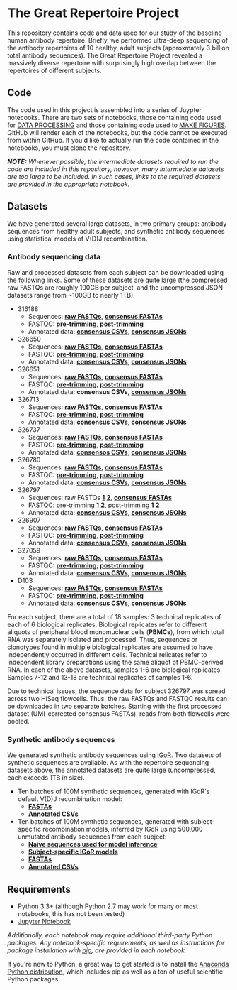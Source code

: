 # The Great Repertoire Project

This repository contains code and data used for our study of the baseline human antibody repertoire. Briefly, we performed ultra-deep sequencing of the antibody repertoires of 10 healthy, adult subjects (approxmately 3 billion total antibody sequences). The Great Repertoire Project revealed a massively diverse repertoire with surprisingly high overlap between the repertoires of different subjects.

## Code
The code used in this project is assembled into a series of Juypter notecooks. There are two sets of notebooks, those containing code used for [DATA PROCESSING](https://github.com/briney/grp_paper/tree/master/data_processing) and those containing code used to [MAKE FIGURES](https://github.com/briney/grp_paper/tree/master/make_figures). GitHub will render each of the notebooks, but the code cannot be executed from within GitHub. If you'd like to actually run the code contained in the notebooks, you must clone the repository.

**_NOTE:_** *Whenever possible, the intermediate datasets required to run the code are included in this repository, however, many intermediate datasets are too large to be included. In such cases, links to the required datasets are provided in the appropriate notebook.*

## Datasets  
We have generated several large datasets, in two primary groups: antibody sequences from healthy adult subjects, and synthetic antibody sequences using statistical models of V(D)J recombination. 

### Antibody sequencing data
Raw and processed datasets from each subject can be downloaded using the following links. Some of these datasets are quite large (the compressed raw FASTQs are roughly 100GB per subject, and the uncompressed JSON datasets range from ~100GB to nearly 1TB).

  - 316188
    - Sequences: [**raw FASTQs**](http://burtonlab.s3.amazonaws.com/sequencing-data/hiseq_2016-supplement/316188_HNCHNBCXY_raw-fastqs.tar.gz), [**consensus FASTAs**](http://burtonlab.s3.amazonaws.com/sequencing-data/hiseq_2016-supplement/316188_HNCHNBCXY_consensus_UID18-cdr3nt-90_071817.tar.gz)
    - FASTQC: [**pre-trimming**](http://burtonlab.s3.amazonaws.com/sequencing-data/hiseq_2016-supplement/316188_HNCHNBCXY_pre-trimmed-fastqc.tar.gz), [**post-trimming**](http://burtonlab.s3.amazonaws.com/sequencing-data/hiseq_2016-supplement/316188_HNCHNBCXY_post-trimmed-fastqc.tar.gz)
    - Annotated data: [**consensus CSVs**](http://burtonlab.s3.amazonaws.com/sequencing-data/hiseq_2016-supplement/316188_HNCHNBCXY_consensus_UID18-cdr3nt-90_minimal_071817.tar.gz), [**consensus JSONs**](http://burtonlab.s3.amazonaws.com/sequencing-data/hiseq_2016-supplement/316188_HNCHNBCXY_consensus_UID18-cdr3nt-90_json_071817.tar.gz)
  - 326650
    - Sequences: [**raw FASTQs**](http://burtonlab.s3.amazonaws.com/sequencing-data/hiseq_2016-supplement/326650_HCGCYBCXY_raw-fastqs.tar.gz), [**consensus FASTAs**](http://burtonlab.s3.amazonaws.com/sequencing-data/hiseq_2016-supplement/326650_HCGCYBCXY_consensus_UID18-cdr3nt-90_071817.tar.gz)
    - FASTQC: [**pre-trimming**](http://burtonlab.s3.amazonaws.com/sequencing-data/hiseq_2016-supplement/326650_HCGCYBCXY_pre-trimmed-fastqc.tar.gz), [**post-trimming**](http://burtonlab.s3.amazonaws.com/sequencing-data/hiseq_2016-supplement/326650_HCGCYBCXY_post-trimmed-fastqc.tar.gz)
    - Annotated data: [**consensus CSVs**](http://burtonlab.s3.amazonaws.com/sequencing-data/hiseq_2016-supplement/326650_HCGCYBCXY_consensus_UID18-cdr3nt-90_minimal_071817.tar.gz), [**consensus JSONs**](http://burtonlab.s3.amazonaws.com/sequencing-data/hiseq_2016-supplement/326650_HCGCYBCXY_consensus_UID18-cdr3nt-90_json_071817.tar.gz)
  - 326651
    - Sequences: [**raw FASTQs**](http://burtonlab.s3.amazonaws.com/sequencing-data/hiseq_2016-supplement/326651_HC5LVBCXY_raw-fastqs.tar.gz), [**consensus FASTAs**](http://burtonlab.s3.amazonaws.com/sequencing-data/hiseq_2016-supplement/326651_HC5LVBCXY_consensus_UID18-cdr3nt-90_071817.tar.gz)
    - FASTQC: [**pre-trimming**](http://burtonlab.s3.amazonaws.com/sequencing-data/hiseq_2016-supplement/326651_HC5LVBCXY_pre-trimmed-fastqc.tar.gz), [**post-trimming**](http://burtonlab.s3.amazonaws.com/sequencing-data/hiseq_2016-supplement/326651_HC5LVBCXY_post-trimmed-fastqc.tar.gz)
    - Annotated data: **consensus CSVs**, [**consensus JSONs**](http://burtonlab.s3.amazonaws.com/sequencing-data/hiseq_2016-supplement/326651_HC5LVBCXY_consensus_UID18-cdr3nt-90_jsons_071817.tar.gz)
  - 326713
    - Sequences: [**raw FASTQs**](http://burtonlab.s3.amazonaws.com/sequencing-data/hiseq_2016-supplement/326713_HJLLNBCXY_raw-fastqs.tar.gz), [**consensus FASTAs**](http://burtonlab.s3.amazonaws.com/sequencing-data/hiseq_2016-supplement/326713_HJLLNBCXY_consensus_UID18-cdr3nt-90_071817.tar.gz)
    - FASTQC: [**pre-trimming**](http://burtonlab.s3.amazonaws.com/sequencing-data/hiseq_2016-supplement/326713_HJLLNBCXY_pre-trimmed-fastqc.tar.gz), [**post-trimming**](http://burtonlab.s3.amazonaws.com/sequencing-data/hiseq_2016-supplement/326713_HJLLNBCXY_post-trimmed-fastqc.tar.gz)
    - Annotated data: **consensus CSVs**, [**consensus JSONs**](http://burtonlab.s3.amazonaws.com/sequencing-data/hiseq_2016-supplement/326713_HJLLNBCXY_consensus_UID18-cdr3nt-90_jsons_071817.tar.gz)
  - 326737
    - Sequences: [**raw FASTQs**](http://burtonlab.s3.amazonaws.com/sequencing-data/hiseq_2016-supplement/326737_HNKVKBCXY_raw-fastqs.tar.gz), [**consensus FASTAs**](http://burtonlab.s3.amazonaws.com/sequencing-data/hiseq_2016-supplement/326737_HNKVKBCXY_consensus_UID18-cdr3nt-90_071817.tar.gz)
    - FASTQC:  [**pre-trimming**](http://burtonlab.s3.amazonaws.com/sequencing-data/hiseq_2016-supplement/326737_HNKVKBCXY_pre-trimmed-fastqc.tar.gz), [**post-trimming**](http://burtonlab.s3.amazonaws.com/sequencing-data/hiseq_2016-supplement/326737_HNKVKBCXY_post-trimmed-fastqc.tar.gz)
    - Annotated data: [**consensos CSVs**](http://burtonlab.s3.amazonaws.com/sequencing-data/hiseq_2016-supplement/326737_HNKVKBCXY_consensus_UID18-cdr3nt-90_minimal_071817.tar.gz), [**consensus JSONs**](http://burtonlab.s3.amazonaws.com/sequencing-data/hiseq_2016-supplement/326737_HNKVKBCXY_consensus_UID18-cdr3nt-90_json_071817.tar.gz)
  - 326780
    - Sequences: [**raw FASTQs**](http://burtonlab.s3.amazonaws.com/sequencing-data/hiseq_2016-supplement/326780_HLH7KBCXY_raw-fastqs.tar.gz), [**consensus FASTAs**](http://burtonlab.s3.amazonaws.com/sequencing-data/hiseq_2016-supplement/326780_HLH7KBCXY_consensus_UID18-cdr3nt-90_071817.tar.gz)
    - FASTQC:  [**pre-trimming**](http://burtonlab.s3.amazonaws.com/sequencing-data/hiseq_2016-supplement/326780_HLH7KBCXY_pre-trimmed-fastqc.tar.gz), [**post-trimming**](http://burtonlab.s3.amazonaws.com/sequencing-data/hiseq_2016-supplement/326780_HLH7KBCXY_post-trimmed-fastqc.tar.gz)
    - Annotated data: [**consensus CSVs**](http://burtonlab.s3.amazonaws.com/sequencing-data/hiseq_2016-supplement/326780_HLH7KBCXY_consensus_UID18-cdr3nt-90_minimal_071817.tar.gz), [**consensus JSONs**](http://burtonlab.s3.amazonaws.com/sequencing-data/hiseq_2016-supplement/326780_HLH7KBCXY_consensus_UID18-cdr3nt-90_json_071817.tar.gz)
  - 326797
    - Sequences: raw FASTQs [**1**](http://burtonlab.s3.amazonaws.com/sequencing-data/hiseq_2016-supplement/326797_HJLN5BCXY_raw-fastqs.tar.gz) [**2**](http://burtonlab.s3.amazonaws.com/sequencing-data/hiseq_2016-supplement/326797_HCGNLBCXY_raw-fastqs.tar.gz), [**consensus FASTAs**](http://burtonlab.s3.amazonaws.com/sequencing-data/hiseq_2016-supplement/326797_HCGNLBCXY%2BHJLN5BCXY_consensus_UID18-cdr3nt-90_071817.tar.gz)
    - FASTQC: pre-trimming [**1**](http://burtonlab.s3.amazonaws.com/sequencing-data/hiseq_2016-supplement/326797_HJLN5BCXY_pre-trimmed-fastqc.tar.gz) [**2**](http://burtonlab.s3.amazonaws.com/sequencing-data/hiseq_2016-supplement/326797_HCGNLBCXY_pre-trimmed-fastqc.tar.gz), post-trimming [**1**](http://burtonlab.s3.amazonaws.com/sequencing-data/hiseq_2016-supplement/326797_HJLN5BCXY_post-trimmed-fastqc.tar.gz) [**2**](http://burtonlab.s3.amazonaws.com/sequencing-data/hiseq_2016-supplement/326797_HCGNLBCXY_post-trimmed-fastqc.tar.gz)
    - Annotated data: [**consensus CSVs**](http://burtonlab.s3.amazonaws.com/sequencing-data/hiseq_2016-supplement/326797_HCGNLBCXY%2BHJLN5BCXY_consensus_UID18-cdr3nt-90_minimal_071817.tar.gz), [**consensus JSONs**](http://burtonlab.s3.amazonaws.com/sequencing-data/hiseq_2016-supplement/326797_HCGNLBCXY%2BHJLN5BCXY_consensus_UID18-cdr3nt-90_json_071817.tar.gz)
  - 326907
    - Sequences: [**raw FASTQs**](http://burtonlab.s3.amazonaws.com/sequencing-data/hiseq_2016-supplement/326907_HLT33BCXY_raw-fastqs.tar.gz), [**consensus FASTAs**](http://burtonlab.s3.amazonaws.com/sequencing-data/hiseq_2016-supplement/326907_HLT33BCXY_consensus_UID18-cdr3nt-90_071817.tar.gz)
    - FASTQC:  [**pre-trimming**](http://burtonlab.s3.amazonaws.com/sequencing-data/hiseq_2016-supplement/326907_HLT33BCXY_pre-trimmed-fastqc.tar.gz), [**post-trimming**](http://burtonlab.s3.amazonaws.com/sequencing-data/hiseq_2016-supplement/326907_HLT33BCXY_post-trimmed-fastqc.tar.gz)
    - Annotated data: [**consensus CSVs**](http://burtonlab.s3.amazonaws.com/sequencing-data/hiseq_2016-supplement/326907_HLT33BCXY_consensus_UID18-cdr3nt-90_minimal_071817.tar.gz), [**consensus JSONs**](http://burtonlab.s3.amazonaws.com/sequencing-data/hiseq_2016-supplement/326907_HLT33BCXY_consensus_UID18-cdr3nt-90_json_071817.tar.gz)
  - 327059
    - Sequences: [**raw FASTQs**](http://burtonlab.s3.amazonaws.com/sequencing-data/hiseq_2016-supplement/327059_HCGTCBCXY_raw-fastqs.tar.gz), [**consensus FASTAs**](http://burtonlab.s3.amazonaws.com/sequencing-data/hiseq_2016-supplement/327059_HCGTCBCXY_consensus_UID18-cdr3nt-90_071817.tar.gz)
    - FASTQC:  [**pre-trimming**](http://burtonlab.s3.amazonaws.com/sequencing-data/hiseq_2016-supplement/327059_HCGTCBCXY_pre-trimmed-fastqc.tar.gz), [**post-trimming**](http://burtonlab.s3.amazonaws.com/sequencing-data/hiseq_2016-supplement/327059_HCGTCBCXY_post-trimmed-fastqc.tar.gz)
    - Annotated data: [**consensus CSVs**](http://burtonlab.s3.amazonaws.com/sequencing-data/hiseq_2016-supplement/327059_HCGTCBCXY_consensus_UID18-cdr3nt-90_minimal_071817.tar.gz), [**consensus JSONs**](http://burtonlab.s3.amazonaws.com/sequencing-data/hiseq_2016-supplement/327059_HCGTCBCXY_consensus_UID18-cdr3nt-90_json_071817.tar.gz)
  - D103
    - Sequences: [**raw FASTQs**](http://burtonlab.s3.amazonaws.com/sequencing-data/hiseq_2016-supplement/D103_HCGCLBCXY_raw-fastqs.tar.gz), [**consensus FASTAs**](http://burtonlab.s3.amazonaws.com/sequencing-data/hiseq_2016-supplement/D103_HCGCLBCXY_consensus_UID18-cdr3nt-90_071817.tar.gz)
    - FASTQC:  [**pre-trimming**](http://burtonlab.s3.amazonaws.com/sequencing-data/hiseq_2016-supplement/D103_HCGCLBCXY_pre-trimmed-fastqc.tar.gz), [**post-trimming**](http://burtonlab.s3.amazonaws.com/sequencing-data/hiseq_2016-supplement/D103_HCGCLBCXY_post-trimmed-fastqc.tar.gz)
    - Annotated data: [**consensus CSVs**](http://burtonlab.s3.amazonaws.com/sequencing-data/hiseq_2016-supplement/D103_HCGCLBCXY_consensus_UID18-cdr3nt-90_minimal_071817.tar.gz), [**consensus JSONs**](http://burtonlab.s3.amazonaws.com/sequencing-data/hiseq_2016-supplement/D103_HCGCLBCXY_consensus_UID18-cdr3nt-90_json_071817.tar.gz)

For each subject, there are a total of 18 samples: 3 technical replicates of each of 6 biological replicates. Biological replicates refer to different aliquots of peripheral blood monomuclear cells (**PBMCs**), from which total RNA was separately isolated and processed. Thus, sequences or clonotypes found in multiple biological replicates are assumed to have independently occurred in different cells. Technical relicates refer to independent library preparations using the same aliquot of PBMC-derived RNA. In each of the above datasets, samples 1-6 are biological replicates. Samples 7-12 and 13-18 are technical replicates of samples 1-6.

Due to technical issues, the sequence data for subject 326797 was spread across two HiSeq flowcells. Thus, the raw FASTQs and FASTQC results can be downloaded in two separate batches. Starting with the first processed dataset (UMI-corrected consensus FASTAs), reads from both flowcells were pooled.  

### Synthetic antibody sequences 
We generated synthetic antibody sequences using [IGoR](https://github.com/qmarcou/IGoR). Two datasets of synthetic sequences are available. As with the repertoire sequencing datasets above, the annotated datasets are quite large (uncompressed, each exceeds 1TB in size).

  - Ten batches of 100M synthetic sequences, generated with IGoR's default V(D)J recombination model:
    - [**FASTAs**](http://burtonlab.s3.amazonaws.com/GRP_github_data/igor_synthetic_100M_default-model_fastas.tar.gz)
    - [**Annotated CSVs**](http://burtonlab.s3.amazonaws.com/GRP_github_data/synthetic_default-model_minimal.tar.gz)
  - Ten batches of 100M synthetic sequences, generated with subject-specific recombination models, inferred by IGoR using 500,000 unmutated antibody sequences from each subject:
    - [**Naive sequences used for model inference**](http://burtonlab.s3.amazonaws.com/GRP_github_data/igor_naive_inference_input.tar.gz)
    -  [**Subject-specific IGoR models**](http://burtonlab.s3.amazonaws.com/GRP_github_data/subject-specific_igor_models.tar.gz)
    - [**FASTAs**](http://burtonlab.s3.amazonaws.com/GRP_github_data/igor_synthetic_100M_subject-specific-models_fastas.tar.gz)
    - [**Annotated CSVs**](http://burtonlab.s3.amazonaws.com/GRP_github_data/synthetic_subject-specific-models_minimal.tar.gz)

## Requirements

  - Python 3.3+ (although Python 2.7 may work for many or most notebooks, this has not been tested)
  - [Jupyter Notebook](https://jupyter.org/install)

*Additionally, each notebook may require additional third-party Python packages. Any notebook-specific requirements, as well as instructions for package installation with [pip](https://pip.pypa.io/en/stable/installing/), are provided in each notebook.*

If you're new to Python, a great way to get started is to install the [Anaconda Python distribution](https://www.continuum.io/downloads), which includes pip as well as a ton of useful scientific Python packages.

